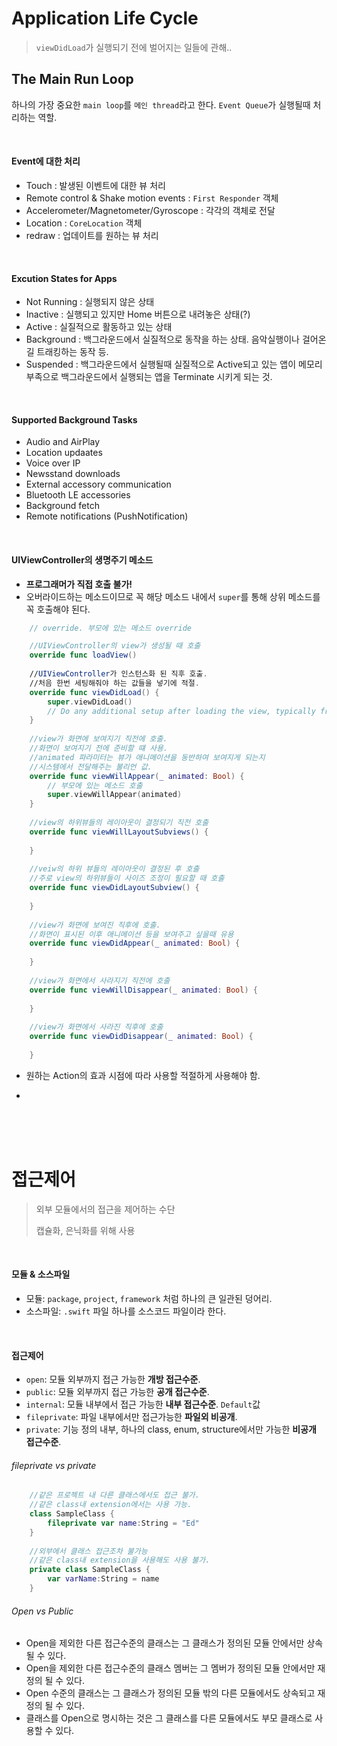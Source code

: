 # Application Life Cycle

> `viewDidLoad`가 실행되기 전에 벌어지는 일들에 관해..

## The Main Run Loop
하나의 가장 중요한 `main loop`를 `메인 thread`라고 한다. `Event Queue`가 실행될때 처리하는 역할.

<br>

#### Event에 대한 처리
- Touch : 발생된 이벤트에 대한 뷰 처리
- Remote control & Shake motion events : `First Responder` 객체
- Accelerometer/Magnetometer/Gyroscope : 각각의 객체로 전달
- Location : `CoreLocation` 객체
- redraw : 업데이트를 원하는 뷰 처리

<br>

#### Excution States for Apps
- Not Running : 실행되지 않은 상태 
- Inactive : 실행되고 있지만 Home 버튼으로 내려놓은 상태(?)
- Active : 실질적으로 활동하고 있는 상태
- Background : 백그라운드에서 실질적으로 동작을 하는 상태. 음악실행이나 걸어온 길 트래킹하는 동작 등.
- Suspended : 백그라운드에서 실행될때 실질적으로 Active되고 있는 앱이 메모리 부족으로 백그라운드에서 실행되는 앱을 Terminate 시키게 되는 것.

<br>

#### Supported Background Tasks
- Audio and AirPlay
- Location updaates
- Voice over IP
- Newsstand downloads
- External accessory communication
- Bluetooth LE accessories
- Background fetch
- Remote notifications (PushNotification)

<br>

#### UIViewController의 생명주기 메소드
- **프로그래머가 직접 호출 불가!**
- 오버라이드하는 메소드이므로 꼭 해당 메소드 내에서 `super`를 통해 상위 메소드를 꼭 호출해야 된다.

```swift
    // override. 부모에 있는 메소드 override

	//UIViewController의 view가 생성될 때 호출
	override func loadView()
	
	//UIViewController가 인스턴스화 된 직후 호출.
	//처음 한번 세팅해줘야 하는 값들을 넣기에 적절.
	override func viewDidLoad() {
        super.viewDidLoad()
        // Do any additional setup after loading the view, typically from a nib.
    }
    
    //view가 화면에 보여지기 직전에 호출.
    //화면이 보여지기 전에 준비할 떄 사용.
    //animated 파라미터는 뷰가 애니메이션을 동반하여 보여지게 되는지
    //시스템에서 전달해주는 불리언 값.
    override func viewWillAppear(_ animated: Bool) {
        // 부모에 있는 메소드 호출
        super.viewWillAppear(animated)
    }
    
    //view의 하위뷰들의 레이아웃이 결정되기 직전 호출
    override func viewWillLayoutSubviews() {
        
    }
    
    //veiw의 하위 뷰들의 레이아웃이 결정된 후 호출
    //주로 view의 하위뷰들이 사이즈 조정이 필요할 때 호출
    override func viewDidLayoutSubview() {
    
    }
    
    //view가 화면에 보여진 직후에 호출. 
    //화면이 표시된 이후 애니메이션 등을 보여주고 싶을때 유용
    override func viewDidAppear(_ animated: Bool) {
        
    }
    
    //view가 화면에서 사라지기 직전에 호출
    override func viewWillDisappear(_ animated: Bool) {
        
    }
    
    //view가 화면에서 사라진 직후에 호출
    override func viewDidDisappear(_ animated: Bool) {
        
    }
```
- 원하는 Action의 효과 시점에 따라 사용할 적절하게 사용해야 함.

-

<br>
<br>
<br>

# 접근제어
> 외부 모듈에서의 접근을 제어하는 수단
> 
> 캡슐화, 은닉화를 위해 사용

<br>

#### 모듈 & 소스파일
- 모듈: `package`, `project`, `framework` 처럼 하나의 큰 일관된 덩어리.
- 소스파일: `.swift` 파일 하나를 소스코드 파일이라 한다.

<br>

#### 접근제어
- `open`: 모듈 외부까지 접근 가능한 **개방 접근수준**.
- `public`: 모듈 외부까지 접근 가능한 **공개 접근수준**.
- `internal`: 모듈 내부에서 접근 가능한 **내부 접근수준**. `Default`값
- `fileprivate`: 파일 내부에서만 접근가능한 **파일외 비공개**.
- `private`: 기능 정의 내부, 하나의 class, enum, structure에서만 가능한 **비공개 접근수준**. 

###### fileprivate vs private

```swift
	//같은 프로젝트 내 다른 클래스에서도 접근 불가.
	//같은 class내 extension에서는 사용 가능.
	class SampleClass {
		fileprivate var name:String = "Ed"
	}
	
	//외부에서 클래스 접근조차 불가능
	//같은 class내 extension을 사용해도 사용 불가.
	private class SampleClass {
		var varName:String = name
	}
```

###### Open vs Public
- Open을 제외한 다른 접근수준의 클래스는 그 클래스가 정의된 모듈 안에서만 상속될 수 있다.
- Open을 제외한 다른 접근수준의 클래스 멤버는 그 멤버가 정의된 모듈 안에서만 재정의 될 수 있다.
- Open 수준의 클래스는 그 클래스가 정의된 모듈 밖의 다른 모듈에서도 상속되고 재정의 될 수 있다.
- 클래스를 Open으로 명시하는 것은 그 클래스를 다른 모듈에서도 부모 클래스로 사용할 수 있다.